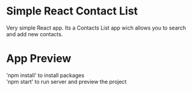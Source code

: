 # Simple React Contact List
Very simple React app. Its a Contacts List app wich allows you to search and add new contacts.

# App Preview
'npm install' to install packages<br/>
'npm start' to run server and preview the project
